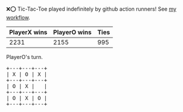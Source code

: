 :x::o: Tic-Tac-Toe played indefinitely by github action runners! See [my workflow](.github/workflows/play.yaml).

|PlayerX wins|PlayerO wins|Ties|
|-|-|-|
|2231|2155|995|

PlayerO's turn.

<pre>
+---+---+---+
| X | O | X |
+---+---+---+
| O | X |   |
+---+---+---+
| O | X | O |
+---+---+---+
</pre>